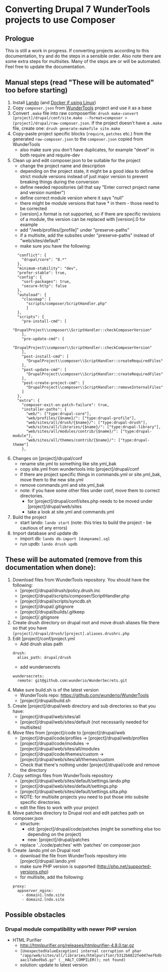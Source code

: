 # Converting Drupal 7 WunderTools projects to use Composer

## Prologue
This is still a work in progress. If converting projects according to this documentation, try and do the steps in a sensible order. Also note there are some extra steps for multisites.
Many of the steps are or will be automated. Feel free to update the documentation.

## Manual steps (read "These will be automated" too before starting)
1. Install [Lando](https://docs.devwithlando.io/) (and [Docker if using Linux](https://docs.devwithlando.io/installation/linux.html))
2. Copy `composer.json` from [WunderTools](https://github.com/wunderio/WunderTools/tree/drupal7/) project and use it as a base
3. Convert `.make` file into raw composerfile: `drush make-convert [project]/drupal/conf/site.make --format=composer > [project]/drupal/raw-composer.json`. If the project doesn't have a `.make` file, create one: `drush generate-makefile site.make`
4. Copy-paste project specific blocks (`require`, `patches` etc.) from the generated `raw-composer.json` to the `composer.json` copied from WunderTools
    * also make sure you don't have duplicates, for example "devel" in both require and require-dev
5. Clean up and edit composer.json to be suitable for the project
    * change the project name and description
    * depending on the project state, it might be a good idea to define strict module versions instead of just major version to prevent breaking things during the conversion
    * define needed repositories (all that say "Enter correct project name and version number")
    * define correct module version where it says "null"
    * there might be module versions that have * in them - those need to be corrected
    * [version].x format is not supported, so if there are specific revisions of a module, the version can be replaced with [version].0 for example
    * add "/web/profiles/[profile]" under "preserve-paths"
    * if a multisite, add the subsites under "preserve-paths" instead of "web/sites/default"
    * make sure you have the following:
    ```
      "conflict": {
        "drupal/core": "8.*"
      },
      "minimum-stability": "dev",
      "prefer-stable": true,
      "config": {
        "sort-packages": true,
        "secure-http": false
      },
      "autoload": {
        "classmap": [
          "scripts/composer/ScriptHandler.php"
          ]
      },
      "scripts": {
        "pre-install-cmd": [
          "DrupalProject\\composer\\ScriptHandler::checkComposerVersion"
        ],
        "pre-update-cmd": [
          "DrupalProject\\composer\\ScriptHandler::checkComposerVersion"
        ],
        "post-install-cmd": [
          "DrupalProject\\composer\\ScriptHandler::createRequiredFiles"
        ],
        "post-update-cmd": [
          "DrupalProject\\composer\\ScriptHandler::createRequiredFiles"
        ],
        "post-create-project-cmd": [
          "DrupalProject\\composer\\ScriptHandler::removeInternalFiles"
        ]
      },
      "extra": {
        "composer-exit-on-patch-failure": true,
        "installer-paths": {
          "web/": ["type:drupal-core"],
          "web/profiles/{$name}/": ["type:drupal-profile"],
          "web/sites/all/drush/{$name}/": ["type:drupal-drush"],
          "web/sites/all/libraries/{$name}/": ["type:drupal-library"],
          "web/sites/all/modules/contrib/{$name}/": ["type:drupal-module"],
          "web/sites/all/themes/contrib/{$name}/": ["type:drupal-theme"]
        },
    ```
6. Changes on [project]/drupal/conf
    * rename site.yml to something like site.yml_bak
    * copy site.yml from wundertools into [project]/drupal/conf
    * if there are project specific things in commands.yml or site.yml_bak, move them to the new site.yml
    * remove commands.yml and site.yml_bak
    * note: if you have some other files under conf, move them to correct directories.
        * for [project]/drupal/conf/sites.php needs to be moved under [project]/drupal/web/sites
        * take a look at site.yml and commands.yml
7. Build the project
    * start lando: `lando start` (note: this tries to build the project - be cautious of any errors)
8. Import database and update db
    * import db: `lando db-import [dumpname].sql`
    * run updb: `lando drush updb`


## These will be automated (remove from this documentation when done):
1. Download files from WunderTools repository. You should have the following:
    * [project]/drupal/drush/policy.drush.inc
    * [project]/drupal/scripts/composer/ScriptHandler.php
    * [project]/drupal/scripts/syncdb.sh
    * [project]/drupal/.gitignore
    * [project]/drupal/builds/.gitkeep
    * [project]/.gitignore
2. Create drush directory on drupal root and move drush aliases file there so that you have `[project]/drupal/drush/[project].aliases.drushrc.php`
3. Edit [project]/conf/project.yml
    * Add drush alias path
    ```
    drush:
      alias_path: drupal/drush
    ```
    * add wundersecrets
    ```
    wundersecrets:
      remote: git@github.com:wunderio/WunderSecrets.git
    ```
4. Make sure build.sh is of the latest version
    * WunderTools repo: https://github.com/wunderio/WunderTools
    * [project]/drupal/build.sh
5. Create [project]/drupal/web directory and sub directories so that you have:
    * [project]/drupal/web/sites/all
    * [project]/drupal/web/sites/default (not necessarily needed for multisites)
6. Move files from [project]/code to [project]/drupal/web
    * [project]/drupal/code/profiles -> [project]/drupal/web/profiles
    * [project]/drupal/code/modules -> [project]/drupal/web/sites/all/modules
    * [project]/drupal/code/themes/custom -> [project]/drupal/web/sites/all/themes/custom
    * Check that there's nothing under [project]/drupal/code and remove the directory
7. Copy settings files from WunderTools repository
    * [project]/drupal/web/sites/default/settings.lando.php
    * [project]/drupal/web/sites/default/settings.php
    * [project]/drupal/web/sites/default/settings.silta.php
    * NOTE: for multisite projects you need to put those into subsite specific directories.
    * edit the files to work with your project
8. Move patches directory to Drupal root and edit patches path on composer.json
    * structure: 
        * old: [project]/drupal/code/patches (might be something else too depending on the project)
        * new: [project]/drupal/patches
    * replace '../code/patches' with 'patches' on composer.json
9. Create .lando.yml on Drupal root
    * download the file from WunderTools repository into [project]/drupal/.lando.yml
    * make sure PHP version is supported (http://php.net/supported-versions.php)
    * for multisite, add the following:
    ```
    proxy:
      appserver_nginx:
        - domain1.lndo.site
        - domain2.lndo.site
    ```


## Possible obstacles

### Drupal module compatibility with newer PHP version
* HTML Purifier
    * http://htmlpurifier.org/releases/htmlpurifier-4.8.0.tar.gz
    * `[UnexpectedValueException]
      internal corruption of phar "/app/web/sites/all/libraries/htmlpurifier/5312b6822fe047eef6dbaac17a8ed9a5.gz" (__HALT_COMPILER(); not found)`
    * solution: update to latest version
